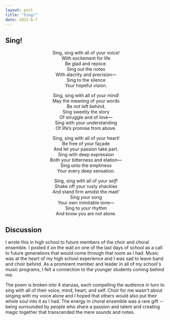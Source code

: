 ```yaml
---
layout: post
title: "Sing!"
date: 2021-6-7
---
```


## Sing!

<div style="text-align: center;">

Sing, sing with all of your voice!  
With excitement for life  
Be glad and rejoice.  
Sing out the notes  
With alacrity and precision—  
Sing to the silence  
Your hopeful vision.  

Sing, sing with all of your mind!  
May the meaning of your words  
Be not left behind.  
Sing sweetly the story  
Of struggle and of love—  
Sing with your understanding  
Of life’s promise from above.

Sing, sing with all of your heart!  
Be free of your façade  
And let your passion take part.  
Sing with deep expression  
Both your bitterness and elation—  
Sing unto the emptiness  
Your every deep sensation.

Sing, sing with all of your *self*!  
Shake off your rusty shackles  
And stand firm amidst the mael’  
Sing *your* song  
Your own inimitable tone—  
Sing to *your* rhythm  
And know you are not alone.

</div>


## Discussion

I wrote this in high school to future members of the choir and choral ensemble. I posted it on the wall on one of the last days of school as a call to future generations that would come through that room as I had. Music was at the heart of my high school experience and I was sad to leave band and choir behind. As a prominent member and leader in all of my school's music programs, I felt a connection to the younger students coming behind me.

The poem is broken into 4 stanzas, each compelling the audience in turn to sing with all of their voice, mind, heart, and self. Choir for me wasn't about singing with my voice alone and I hoped that others would also put their whole soul into it as I had. The energy in choral ensemble was a rare gift -- being surrounded by people who share a passion and talent and creating magic together that transcended the mere sounds and notes. 